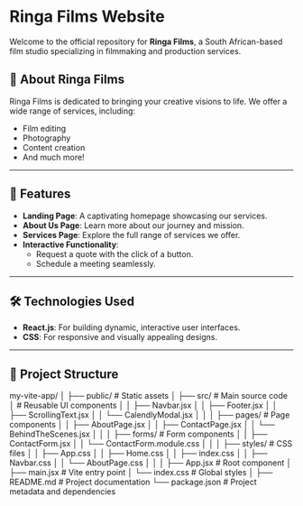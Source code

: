 # Ringa Films Website

Welcome to the official repository for **Ringa Films**, a South African-based film studio specializing in filmmaking and production services.

## 🌟 About Ringa Films
Ringa Films is dedicated to bringing your creative visions to life. We offer a wide range of services, including:
- Film editing
- Photography
- Content creation
- And much more!

---

## 🚀 Features
- **Landing Page**: A captivating homepage showcasing our services.
- **About Us Page**: Learn more about our journey and mission.
- **Services Page**: Explore the full range of services we offer.
- **Interactive Functionality**:
  - Request a quote with the click of a button.
  - Schedule a meeting seamlessly.

---

## 🛠️ Technologies Used
- **React.js**: For building dynamic, interactive user interfaces.
- **CSS**: For responsive and visually appealing designs.

---

## 📂 Project Structure
my-vite-app/
│
├── public/                  # Static assets
│
├── src/                     # Main source code
│                           # Reusable UI components
│   │   ├── Navbar.jsx
│   │   ├── Footer.jsx
│   │   ├── ScrollingText.jsx
│   │   └── CalendlyModal.jsx
│   │
│   ├── pages/               # Page components
│   │   ├── AboutPage.jsx
│   │   ├── ContactPage.jsx
│   │   └── BehindTheScenes.jsx
│   │
│   ├── forms/               # Form components
│   │   ├── ContactForm.jsx
│   │   └── ContactForm.module.css
│   │
│   ├── styles/              # CSS files
│   │   ├── App.css
│   │   ├── Home.css
│   │   ├── index.css
│   │   ├── Navbar.css
│   │   └── AboutPage.css
│   │
│   ├── App.jsx              # Root component
│   ├── main.jsx             # Vite entry point
│   └── index.css            # Global styles
│
├── README.md                # Project documentation
└── package.json             # Project metadata and dependencies
